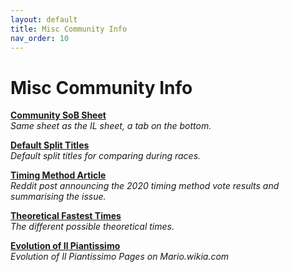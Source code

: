 ```yaml
---
layout: default
title: Misc Community Info
nav_order: 10
---
```


# Misc Community Info

**[Community SoB Sheet](https://docs.google.com/spreadsheets/d/12wDUXjLqmcUuWSEXWc1fHNJc24KlfyCh0pvibZYEQM0/edit?gid=1529893617#gid=1529893617&range=A1)**  
*Same sheet as the IL sheet, a tab on the bottom.*  

**[Default Split Titles](https://smscommunity.github.io/sms-guide/community/misc/split-titles/)**  
*Default split titles for comparing during races.*  

**[Timing Method Article](https://www.reddit.com/r/speedrun/comments/f8scnj/super_mario_sunshine_hacked_file_now_legal_on/)**  
*Reddit post announcing the 2020 timing method vote results and summarising the issue.*  

**[Theoretical Fastest Times](https://smscommunity.github.io/sms-guide/community/misc/theory-fastest/)**  
*The different possible theoretical times.*  

**[Evolution of Il Piantissimo](https://imgur.com/a/Zrfw9)**  
*Evolution of Il Piantissimo Pages on Mario.wikia.com*   
